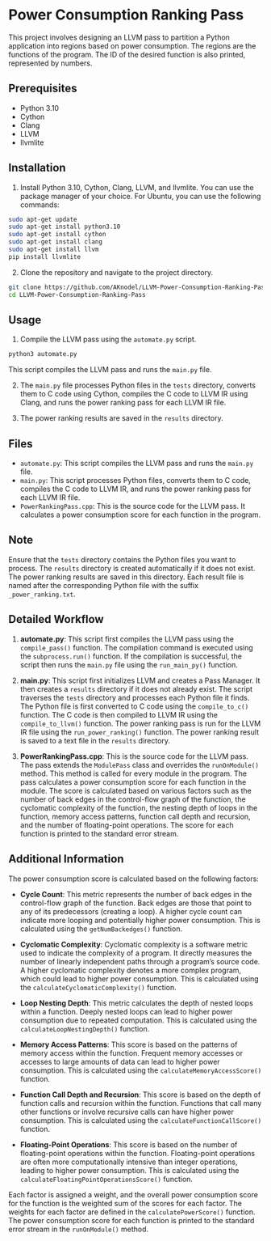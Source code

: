 # Power Consumption Ranking Pass

This project involves designing an LLVM pass to partition a Python application into regions based on power consumption. The regions are the functions of the program. The ID of the desired function is also printed, represented by numbers.

## Prerequisites

- Python 3.10
- Cython
- Clang
- LLVM
- llvmlite

## Installation

1. Install Python 3.10, Cython, Clang, LLVM, and llvmlite. You can use the package manager of your choice. For Ubuntu, you can use the following commands:

```bash
sudo apt-get update
sudo apt-get install python3.10
sudo apt-get install cython
sudo apt-get install clang
sudo apt-get install llvm
pip install llvmlite
```

2. Clone the repository and navigate to the project directory.

```bash
git clone https://github.com/AKnodel/LLVM-Power-Consumption-Ranking-Pass.git
cd LLVM-Power-Consumption-Ranking-Pass
```

## Usage

1. Compile the LLVM pass using the `automate.py` script.

```bash
python3 automate.py
```

This script compiles the LLVM pass and runs the `main.py` file.

2. The `main.py` file processes Python files in the `tests` directory, converts them to C code using Cython, compiles the C code to LLVM IR using Clang, and runs the power ranking pass for each LLVM IR file.

3. The power ranking results are saved in the `results` directory.

## Files

- `automate.py`: This script compiles the LLVM pass and runs the `main.py` file.
- `main.py`: This script processes Python files, converts them to C code, compiles the C code to LLVM IR, and runs the power ranking pass for each LLVM IR file.
- `PowerRankingPass.cpp`: This is the source code for the LLVM pass. It calculates a power consumption score for each function in the program.

## Note

Ensure that the `tests` directory contains the Python files you want to process. The `results` directory is created automatically if it does not exist. The power ranking results are saved in this directory. Each result file is named after the corresponding Python file with the suffix `_power_ranking.txt`.

## Detailed Workflow

1. **automate.py**: This script first compiles the LLVM pass using the `compile_pass()` function. The compilation command is executed using the `subprocess.run()` function. If the compilation is successful, the script then runs the `main.py` file using the `run_main_py()` function.

2. **main.py**: This script first initializes LLVM and creates a Pass Manager. It then creates a `results` directory if it does not already exist. The script traverses the `tests` directory and processes each Python file it finds. The Python file is first converted to C code using the `compile_to_c()` function. The C code is then compiled to LLVM IR using the `compile_to_llvm()` function. The power ranking pass is run for the LLVM IR file using the `run_power_ranking()` function. The power ranking result is saved to a text file in the `results` directory.

3. **PowerRankingPass.cpp**: This is the source code for the LLVM pass. The pass extends the `ModulePass` class and overrides the `runOnModule()` method. This method is called for every module in the program. The pass calculates a power consumption score for each function in the module. The score is calculated based on various factors such as the number of back edges in the control-flow graph of the function, the cyclomatic complexity of the function, the nesting depth of loops in the function, memory access patterns, function call depth and recursion, and the number of floating-point operations. The score for each function is printed to the standard error stream.

## Additional Information

The power consumption score is calculated based on the following factors:

- **Cycle Count**: This metric represents the number of back edges in the control-flow graph of the function. Back edges are those that point to any of its predecessors (creating a loop). A higher cycle count can indicate more looping and potentially higher power consumption. This is calculated using the `getNumBackedges()` function.

- **Cyclomatic Complexity**: Cyclomatic complexity is a software metric used to indicate the complexity of a program. It directly measures the number of linearly independent paths through a program’s source code. A higher cyclomatic complexity denotes a more complex program, which could lead to higher power consumption. This is calculated using the `calculateCyclomaticComplexity()` function.

- **Loop Nesting Depth**: This metric calculates the depth of nested loops within a function. Deeply nested loops can lead to higher power consumption due to repeated computation. This is calculated using the `calculateLoopNestingDepth()` function.

- **Memory Access Patterns**: This score is based on the patterns of memory access within the function. Frequent memory accesses or accesses to large amounts of data can lead to higher power consumption. This is calculated using the `calculateMemoryAccessScore()` function.

- **Function Call Depth and Recursion**: This score is based on the depth of function calls and recursion within the function. Functions that call many other functions or involve recursive calls can have higher power consumption. This is calculated using the `calculateFunctionCallScore()` function.

- **Floating-Point Operations**: This score is based on the number of floating-point operations within the function. Floating-point operations are often more computationally intensive than integer operations, leading to higher power consumption. This is calculated using the `calculateFloatingPointOperationsScore()` function.

Each factor is assigned a weight, and the overall power consumption score for the function is the weighted sum of the scores for each factor. The weights for each factor are defined in the `calculatePowerScore()` function. The power consumption score for each function is printed to the standard error stream in the `runOnModule()` method.